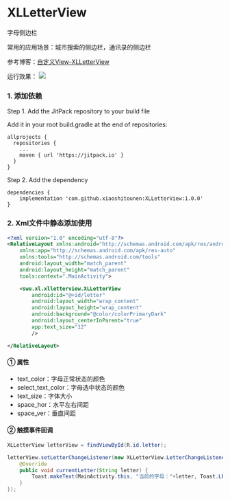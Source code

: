 # XLLetterView
字母侧边栏

常用的应用场景：城市搜索的侧边栏，通讯录的侧边栏

参考博客：[自定义View-XLLetterView](http://www.fanandjiu.com/article/d5674b68.html)

运行效果：
![](https://android-1300729795.cos.ap-chengdu.myqcloud.com/project/Self_View/XLLetterView/xlletter.gif)

### 1. 添加依赖

Step 1. Add the JitPack repository to your build file

Add it in your root build.gradle at the end of repositories:
~~~
allprojects {
  repositories {
    ...
    maven { url 'https://jitpack.io' }
  }
}
~~~

Step 2. Add the dependency
~~~
dependencies {
    implementation 'com.github.xiaoshitounen:XLLetterView:1.0.0'
}
~~~

### 2. Xml文件中静态添加使用

~~~xml
<?xml version="1.0" encoding="utf-8"?>
<RelativeLayout xmlns:android="http://schemas.android.com/apk/res/android"
    xmlns:app="http://schemas.android.com/apk/res-auto"
    xmlns:tools="http://schemas.android.com/tools"
    android:layout_width="match_parent"
    android:layout_height="match_parent"
    tools:context=".MainActivity">

    <swu.xl.xlletterview.XLLetterView
        android:id="@+id/letter"
        android:layout_width="wrap_content"
        android:layout_height="wrap_content"
        android:background="@color/colorPrimaryDark"
        android:layout_centerInParent="true"
        app:text_size="12"
        />

</RelativeLayout>
~~~

#### ① 属性

- text_color：字母正常状态的颜色
- select_text_color：字母选中状态的颜色
- text_size：字体大小
- space_hor：水平左右间距
- space_ver：垂直间距

#### ② 触摸事件回调

~~~java
XLLetterView letterView = findViewById(R.id.letter);

letterView.setLetterChangeListener(new XLLetterView.LetterChangeListener() {
    @Override
    public void currentLetter(String letter) {
        Toast.makeText(MainActivity.this, "当前的字母："+letter, Toast.LENGTH_SHORT).show();
    }
});
~~~
